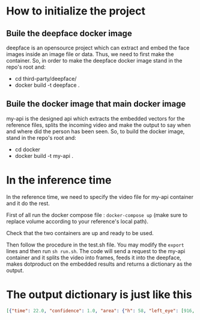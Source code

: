 # How to initialize the project
## Buile the deepface docker image
deepface is an opensource project which can extract and embed the face images inside an image file or data. Thus, we need to first make the container. So, in order to make the deepface docker image stand in the repo's root and:
- cd third-party/deepface/
- docker build -t deepface .

## Buile the docker image that main docker image
my-api is the designed api which extracts the embedded vectors for the reference files, splits the incoming video and make the output to say when and where did the person has been seen. So, to build the docker image, stand in the repo's root and:
- cd docker
- docker build -t my-api .


# In the inference time
In the reference time, we need to specify the video file for my-api container and it do the rest.

First of all run the docker compose file : `docker-compose up` (make sure to replace volume according to your reference's local path).

Check that the two containers are up and ready to be used.

Then follow the procedure in the test.sh file. You may modify the `export` lines and then run `sh run.sh`. The code will send a request to the my-api container and it splits the video into frames, feeds it into the deepface, makes dotproduct on the embedded results and returns a dictionary as the output.


# The output dictionary is just like this
```json
[{"time": 22.0, "confidence": 1.0, "area": {"h": 58, "left_eye": [916, 194], "right_eye": [936, 195], "w": 43, "x": 903, "y": 172}, "dot_product": 83.38889444312156}, ...]
```